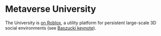 # Metaverse University

The University is [on Roblox](https://www.roblox.com/games/6233302798/Metauni), a utility platform for persistent large-scale 3D social environments (see [Baszucki keynote](https://www.youtube.com/watch?v=G00GlCJc0mU)).
